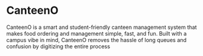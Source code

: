 # CanteenO
CanteenO is a smart and student-friendly canteen management system that makes food ordering and management simple, fast, and fun. Built with a campus vibe in mind, CanteenO removes the hassle of long queues and confusion by digitizing the entire process

